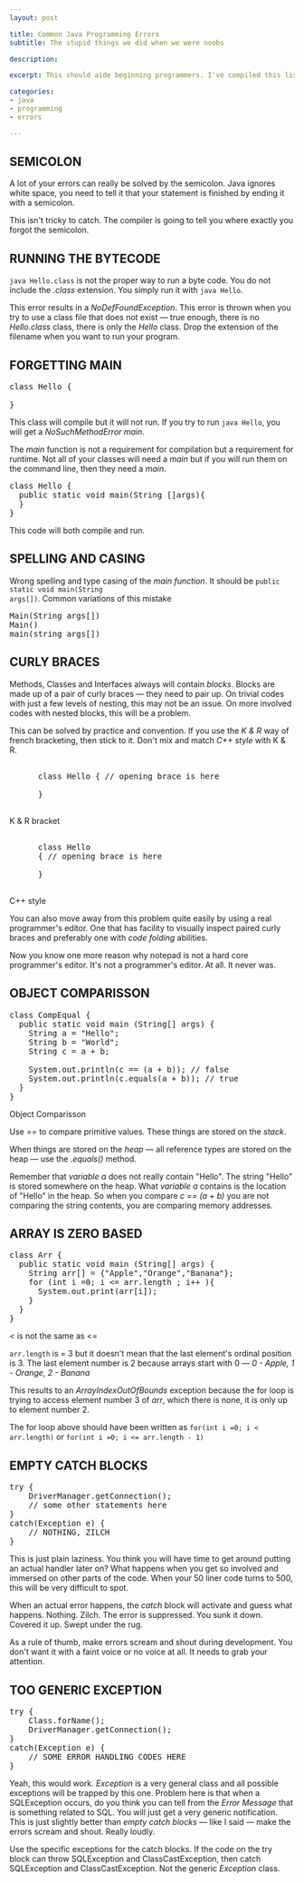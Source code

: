 ```yaml
---
layout: post

title: Common Java Programming Errors
subtitle: The stupid things we did when we were noobs

description: 

excerpt: This should aide beginning programmers. I've compiled this list because I kept seeing them in my students over and over again. Encountering errors is part of the learning process. In fact, I think it is a critical part of that process. When our brains gets stumped, it seeks other ways of doing things. It tries out different things until it makes a break through &mdash; of course this was all before the forums became popular. Before (some)programmers turned from being creative creatures to freeloaders &mdash; CAN I HAS THE CODES. It's a sad story.

categories:
- java
- programming
- errors

---
```



## SEMICOLON 

 A lot of your errors can really be solved by the semicolon. Java ignores white space, you need to tell it that your statement is finished by ending it with a semicolon.

This isn't tricky to catch. The compiler is going to tell you where exactly you forgot the semicolon. 


## RUNNING THE BYTECODE

<code class="codeblock">java Hello.class</code> is not the proper way to run a byte code. You do not include the *.class* extension. You simply run it with <code class="codeblock">java Hello</code>. 

This error results in a *NoDefFoundException*. This error is thrown when you try to use a class file that does not exist &mdash; true enough, there is no *Hello.class* class, there is only the *Hello* class. Drop the extension of the filename when you want to run your program.

## FORGETTING MAIN

<pre>
class Hello {
    
}
</pre>

This class will compile but it will not run. If you try to run <code class="codeblock">java Hello</code>, you will get a *NoSuchMethodError main*.  

The *main* function is not a requirement for compilation but a requirement for runtime. Not all of your classes will need a *main* but if you will run them on the command line, then they need a *main*.

<pre>
class Hello {
  public static void main(String []args){
  }
}
</pre>

This code will both compile and run.


## SPELLING AND CASING

Wrong spelling and type casing of the *main function*. It should be <code class="codeblock">public static void main(String args[])</code>.   Common variations of this mistake

<pre class="codeblock">
Main(String args[])
Main()
main(string args[])
</pre>



## CURLY BRACES


Methods, Classes and Interfaces always will contain *blocks*. Blocks are made up of a pair of curly braces &mdash; they need to pair up. On trivial codes with just a few levels of nesting, this may not be an issue. On more involved codes with nested blocks, this will be a problem.

This can be solved by practice and convention. If you use the *K & R* way of french bracketing, then stick to it. Don't mix and match *C++ style*  with K & R.

<pre>
  
      class Hello { // opening brace is here

      }
      
</pre>
<div id="cap">K & R bracket</div>

<pre>
  
      class Hello 
      { // opening brace is here

      }

</pre>
<div id="cap">C++ style</div>

You can also move away from this problem quite easily by using a real programmer's editor. One that has facility to visually inspect paired curly braces and preferably one with *code folding* abilities. 

Now you know one more reason why notepad is not a hard core programmer's editor. It's not a programmer's editor. At all. It never was.


## OBJECT COMPARISSON

<pre>
class CompEqual {
  public static void main (String[] args) {
    String a = "Hello"; 
    String b = "World";
    String c = a + b;

    System.out.println(c == (a + b)); // false
    System.out.println(c.equals(a + b)); // true
  }
}
</pre>
<div id="cap">Object Comparisson</div>

Use *==* to compare primitive values. These things are stored on the *stack*. 

When things are stored on the *heap* &mdash; all reference types are stored on the heap &mdash; use the *.equals()* method. 

Remember that *variable a* does not really contain "Hello". The string "Hello" is stored somewhere on the heap. What *variable a* contains is the location of "Hello" in the heap. So when you compare *c == (a + b)* you are not comparing the string contents, you are comparing memory addresses. 


## ARRAY IS ZERO BASED


<pre>
class Arr {
  public static void main (String[] args) {
    String arr[] = {"Apple","Orange","Banana"};
    for (int i =0; i <= arr.length ; i++ ){
      System.out.print(arr[i]);
    } 
  }
}
</pre>
<div id="cap">< is not the same as <=</div>

<code class="codeblock">arr.length</code> is = 3 but it doesn't mean that the last element's ordinal position is 3. The last element number is 2 because arrays start with 0 &mdash; *0 - Apple, 1 - Orange, 2 - Banana*

This results to an *ArrayIndexOutOfBounds* exception because the for loop is trying to access element number 3 of *arr*, which there is none, it is only up to element number 2. 

The for loop above should have been written as <code class="codeblock">for(int i =0; i < arr.length)</code> or <code class="codeblock">for(int i =0; i <= arr.length - 1)</code>


## EMPTY CATCH BLOCKS

<pre>
try {
	DriverManager.getConnection();
	// some other statements here
}
catch(Exception e) {
	// NOTHING, ZILCH
}
</pre>

This is just plain laziness. You think you will have time to get around putting an actual handler later on? What happens when you  get so involved and immersed on other parts of the code. When your 50 liner code turns to 500, this will be very difficult to spot. 

When an actual error happens, the *catch* block will activate and guess what happens. Nothing. Zilch. The error is suppressed. You sunk it down. Covered it up. Swept under the rug.

As a rule of thumb, make errors scream and shout during development. You don't want it with a faint voice or no voice at all. It needs to grab your attention.


## TOO GENERIC EXCEPTION

<pre>
try {
	Class.forName();
	DriverManager.getConnection();
}
catch(Exception e) {
	// SOME ERROR HANDLING CODES HERE
}
</pre>
<div id="cap"></div>

Yeah, this would work. *Exception* is a very general class and all possible exceptions will be trapped by this one. Problem here is that when a SQLException occurs, do you think you can tell from the *Error Message* that is something related to SQL. You will just get a very generic notification. This is just slightly better than *empty catch blocks* &mdash; like I said &mdash; make the errors scream and shout. Really loudly. 

Use the specific exceptions for the catch blocks. If the code on the try block can throw SQLException and ClassCastException, then catch SQLException and ClassCastException. Not the generic *Exception* class.

